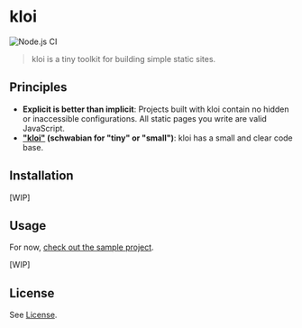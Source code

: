 # kloi

![Node.js CI](https://github.com/TimDaub/kloi/workflows/Node.js%20CI/badge.svg)

> kloi is a tiny toolkit for building simple static sites.

## Principles

- **Explicit is better than implicit**: Projects built with kloi contain no
  hidden or inaccessible configurations.  All static pages you write are valid
  JavaScript.
- **["kloi"](http://schwaebisches-woerterbuch.de/default.asp?q=kloi) (schwabian
  for "tiny" or "small")**: kloi has a small and clear code base.

## Installation

[WIP]

## Usage

For now, [check out the sample
project](https://github.com/TimDaub/kloi-sample-project).

[WIP]

## License

See [License](./LICENSE).
